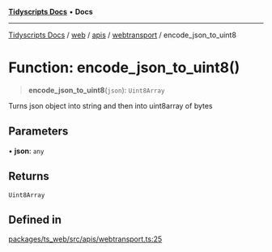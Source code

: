 [**Tidyscripts Docs**](../../../../../../../README.md) • **Docs**

***

[Tidyscripts Docs](../../../../../../../globals.md) / [web](../../../../../README.md) / [apis](../../../README.md) / [webtransport](../README.md) / encode\_json\_to\_uint8

# Function: encode\_json\_to\_uint8()

> **encode\_json\_to\_uint8**(`json`): `Uint8Array`

Turns json object into string and then into uint8array of bytes

## Parameters

• **json**: `any`

## Returns

`Uint8Array`

## Defined in

[packages/ts\_web/src/apis/webtransport.ts:25](https://github.com/sheunaluko/tidyscripts/blob/master/packages/ts_web/src/apis/webtransport.ts#L25)
